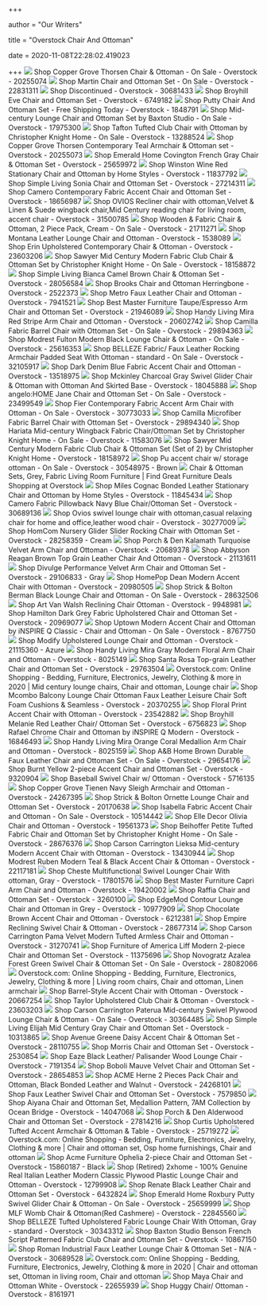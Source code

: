 +++
        
author = "Our Writers"
        
title = "Overstock Chair And Ottoman"
        
date = 2020-11-08T22:28:02.419023
        
+++
[ ![](https://ak1.ostkcdn.com/images/products/20255074/Clay-Alder-Home-Harrison-Chair-Ottoman-4a66d7ee-53cf-4dbd-acc7-99ea1bfa5fc1_600.jpg?impolicy=medium)](https://ak1.ostkcdn.com/images/products/20255074/Clay-Alder-Home-Harrison-Chair-Ottoman-4a66d7ee-53cf-4dbd-acc7-99ea1bfa5fc1_600.jpg?impolicy=medium) Shop Copper Grove Thorsen Chair & Ottoman - On Sale - Overstock - 20255074
[ ![](https://ak1.ostkcdn.com/images/products/22831311/Martin-Chair-and-Ottoman-Set-9b5c2554-a276-4003-b195-1a8bd496d860_600.jpg?impolicy=medium)](https://ak1.ostkcdn.com/images/products/22831311/Martin-Chair-and-Ottoman-Set-9b5c2554-a276-4003-b195-1a8bd496d860_600.jpg?impolicy=medium) Shop Martin Chair and Ottoman Set - On Sale - Overstock - 22831311
[ ![](https://ak1.ostkcdn.com/images/products/30681433/Accent-Chair-With-Ottoman-9eb9c834-0724-4126-a899-6367bebd6427_600.jpg?impolicy=medium)](https://ak1.ostkcdn.com/images/products/30681433/Accent-Chair-With-Ottoman-9eb9c834-0724-4126-a899-6367bebd6427_600.jpg?impolicy=medium) Shop Discontinued - Overstock - 30681433
[ ![](https://ak1.ostkcdn.com/images/products/P14292877.jpg?impolicy=medium)](https://ak1.ostkcdn.com/images/products/P14292877.jpg?impolicy=medium) Shop Broyhill Eve Chair and Ottoman Set - Overstock - 6749182
[ ![](https://ak1.ostkcdn.com/images/products/P80030069.jpg?impolicy=medium)](https://ak1.ostkcdn.com/images/products/P80030069.jpg?impolicy=medium) Shop Putty Chair And Ottoman Set - Free Shipping Today - Overstock - 1848791
[ ![](https://ak1.ostkcdn.com/images/products/17975300/Mid-Century-Lounge-Chair-and-Ottoman-Set-by-Baxton-Studio-09de2f42-db0a-42e3-b1a3-27217452dc1a_600.jpg?impolicy=medium)](https://ak1.ostkcdn.com/images/products/17975300/Mid-Century-Lounge-Chair-and-Ottoman-Set-by-Baxton-Studio-09de2f42-db0a-42e3-b1a3-27217452dc1a_600.jpg?impolicy=medium) Shop Mid-century Lounge Chair and Ottoman Set by Baxton Studio - On Sale -  Overstock - 17975300
[ ![](https://ak1.ostkcdn.com/images/products/13288524/Tafton-Tufted-Fabric-Club-Chair-with-Ottoman-by-Christopher-Knight-Home-5a83f00f-8707-4047-bd38-c5d857106eb9_600.jpg?impolicy=medium)](https://ak1.ostkcdn.com/images/products/13288524/Tafton-Tufted-Fabric-Club-Chair-with-Ottoman-by-Christopher-Knight-Home-5a83f00f-8707-4047-bd38-c5d857106eb9_600.jpg?impolicy=medium) Shop Tafton Tufted Club Chair with Ottoman by Christopher Knight Home - On  Sale - Overstock - 13288524
[ ![](https://ak1.ostkcdn.com/images/products/20255073/Clay-Alder-Home-Harrison-Contemporary-Teal-Armchair-Ottoman-set-3078a3ac-949c-4a37-ba7b-6bafad63511c_600.jpg?impolicy=medium)](https://ak1.ostkcdn.com/images/products/20255073/Clay-Alder-Home-Harrison-Contemporary-Teal-Armchair-Ottoman-set-3078a3ac-949c-4a37-ba7b-6bafad63511c_600.jpg?impolicy=medium) Shop Copper Grove Thorsen Contemporary Teal Armchair & Ottoman set -  Overstock - 20255073
[ ![](https://ak1.ostkcdn.com/images/products/25659972/Emerald-Home-Covington-french-gray-chair-ottoman-U3812-02-03-2PCSET-9cf6b3ce-c644-4efe-8a26-0337c95bc230_600.jpg?impolicy=medium)](https://ak1.ostkcdn.com/images/products/25659972/Emerald-Home-Covington-french-gray-chair-ottoman-U3812-02-03-2PCSET-9cf6b3ce-c644-4efe-8a26-0337c95bc230_600.jpg?impolicy=medium) Shop Emerald Home Covington French Gray Chair & Ottoman Set - Overstock -  25659972
[ ![](https://ak1.ostkcdn.com/images/products/11837792/Winston-Stationary-Chair-and-Ottoman-ca476583-d7d9-479b-825f-eb0a01db9aa2_600.jpg?impolicy=medium)](https://ak1.ostkcdn.com/images/products/11837792/Winston-Stationary-Chair-and-Ottoman-ca476583-d7d9-479b-825f-eb0a01db9aa2_600.jpg?impolicy=medium) Shop Winston Wine Red Stationary Chair and Ottoman by Home Styles -  Overstock - 11837792
[ ![](https://ak1.ostkcdn.com/images/products/27214311/Simple-Living-Sonia-Dark-Walnut-Finish-Upholstered-Chair-and-Ottoman-Set-5cb4c0bf-200c-4368-b7f6-24fc0b03f08f_600.jpg?impolicy=medium)](https://ak1.ostkcdn.com/images/products/27214311/Simple-Living-Sonia-Dark-Walnut-Finish-Upholstered-Chair-and-Ottoman-Set-5cb4c0bf-200c-4368-b7f6-24fc0b03f08f_600.jpg?impolicy=medium) Shop Simple Living Sonia Chair and Ottoman Set - Overstock - 27214311
[ ![](https://ak1.ostkcdn.com/images/products/18656987/Camero-Contemporary-Fabric-Accent-Chair-and-Ottoman-Set-81234320-3424-44b3-afb8-eebff8893808_600.jpg?impolicy=medium)](https://ak1.ostkcdn.com/images/products/18656987/Camero-Contemporary-Fabric-Accent-Chair-and-Ottoman-Set-81234320-3424-44b3-afb8-eebff8893808_600.jpg?impolicy=medium) Shop Camero Contemporary Fabric Accent Chair and Ottoman Set - Overstock -  18656987
[ ![](https://ak1.ostkcdn.com/images/products/is/images/direct/633b0a594fd0268555564e722e484d1c8f416166/Ovios-Fabric-Recliner-Club-Chair-sleeper-chair-recliner-chair-ottoman-included.jpg)](https://ak1.ostkcdn.com/images/products/is/images/direct/633b0a594fd0268555564e722e484d1c8f416166/Ovios-Fabric-Recliner-Club-Chair-sleeper-chair-recliner-chair-ottoman-included.jpg) Shop OVIOS Recliner chair with ottoman,Velvet & Linen & Suede wingback chair,Mid  Century reading chair for living room, accent chair - Overstock - 31500785
[ ![](https://ak1.ostkcdn.com/images/products/21711271/Wooden-Fabric-Chair-Ottoman-2-Piece-Pack-Cream-21ff0809-0434-49f3-b15b-6f628bbdb3f6_600.jpg?impolicy=medium)](https://ak1.ostkcdn.com/images/products/21711271/Wooden-Fabric-Chair-Ottoman-2-Piece-Pack-Cream-21ff0809-0434-49f3-b15b-6f628bbdb3f6_600.jpg?impolicy=medium) Shop Wooden & Fabric Chair & Ottoman, 2 Piece Pack, Cream - On Sale -  Overstock - 21711271
[ ![](https://ak1.ostkcdn.com/images/products/P930614.jpg?impolicy=medium)](https://ak1.ostkcdn.com/images/products/P930614.jpg?impolicy=medium) Shop Montana Leather Lounge Chair and Ottoman - Overstock - 1538089
[ ![](https://ak1.ostkcdn.com/images/products/23603206/Erin-Upholstered-Contemporary-Chair-Ottoman-03510acb-8eb8-47c5-a283-0f31382681fc_600.jpg?impolicy=medium)](https://ak1.ostkcdn.com/images/products/23603206/Erin-Upholstered-Contemporary-Chair-Ottoman-03510acb-8eb8-47c5-a283-0f31382681fc_600.jpg?impolicy=medium) Shop Erin Upholstered Contemporary Chair & Ottoman - Overstock - 23603206
[ ![](https://ak1.ostkcdn.com/images/products/18158872/Sawyer-Mid-Century-Modern-Fabric-Club-Chair-Ottoman-Set-by-Christopher-Knight-Home-b87b63e6-386c-406e-95df-6eb471bc2e0b_600.jpg?impolicy=medium)](https://ak1.ostkcdn.com/images/products/18158872/Sawyer-Mid-Century-Modern-Fabric-Club-Chair-Ottoman-Set-by-Christopher-Knight-Home-b87b63e6-386c-406e-95df-6eb471bc2e0b_600.jpg?impolicy=medium) Shop Sawyer Mid Century Modern Fabric Club Chair & Ottoman Set by  Christopher Knight Home - On Sale - Overstock - 18158872
[ ![](https://ak1.ostkcdn.com/images/products/28056584/Simple-Living-Bianca-Brown-Faux-Leather-Upholstered-Chair-and-Ottoman-Set-082db5cc-5a18-4464-a154-d5dfbd404cb8_600.jpg?impolicy=medium)](https://ak1.ostkcdn.com/images/products/28056584/Simple-Living-Bianca-Brown-Faux-Leather-Upholstered-Chair-and-Ottoman-Set-082db5cc-5a18-4464-a154-d5dfbd404cb8_600.jpg?impolicy=medium) Shop Simple Living Bianca Camel Brown Chair & Ottoman Set - Overstock -  28056584
[ ![](https://ak1.ostkcdn.com/images/products/P10739834.jpg?impolicy=medium)](https://ak1.ostkcdn.com/images/products/P10739834.jpg?impolicy=medium) Shop Brooks Chair and Ottoman Herringbone - Overstock - 2522373
[ ![](https://ak1.ostkcdn.com/images/products/7941521/Metro-Leather-Chair-and-Ottoman-f03847e1-5d2e-41e8-aac2-a1c74b39d02f_600.jpg?impolicy=medium)](https://ak1.ostkcdn.com/images/products/7941521/Metro-Leather-Chair-and-Ottoman-f03847e1-5d2e-41e8-aac2-a1c74b39d02f_600.jpg?impolicy=medium) Shop Metro Faux Leather Chair and Ottoman - Overstock - 7941521
[ ![](https://ak1.ostkcdn.com/images/products/21946089/Best-Master-Furniture-Taupe-Espresso-ArmChair-Ottoman-dbac3327-6d77-433b-ae88-0e215674e354_600.jpg?impolicy=medium)](https://ak1.ostkcdn.com/images/products/21946089/Best-Master-Furniture-Taupe-Espresso-ArmChair-Ottoman-dbac3327-6d77-433b-ae88-0e215674e354_600.jpg?impolicy=medium) Shop Best Master Furniture Taupe/Espresso Arm Chair and Ottoman Set -  Overstock - 21946089
[ ![](https://ak1.ostkcdn.com/images/products/3406667/Handy-Living-Mira-8-way-Hand-tied-Crimson-Red-Stripe-Arm-Chair-and-Ottoman-743b1779-be5f-4b85-bd34-f0ff16f0cbab_600.jpg?impolicy=medium)](https://ak1.ostkcdn.com/images/products/3406667/Handy-Living-Mira-8-way-Hand-tied-Crimson-Red-Stripe-Arm-Chair-and-Ottoman-743b1779-be5f-4b85-bd34-f0ff16f0cbab_600.jpg?impolicy=medium) Shop Handy Living Mira Red Stripe Arm Chair and Ottoman - Overstock -  20602742
[ ![](https://ak1.ostkcdn.com/images/products/29894363/Camilla-Fabric-Barrel-Chair-with-Ottoman-Set-d58a2f9c-57e7-4516-b34d-8afbf5b534c6_600.jpg?impolicy=medium)](https://ak1.ostkcdn.com/images/products/29894363/Camilla-Fabric-Barrel-Chair-with-Ottoman-Set-d58a2f9c-57e7-4516-b34d-8afbf5b534c6_600.jpg?impolicy=medium) Shop Camilla Fabric Barrel Chair with Ottoman Set - On Sale - Overstock -  29894363
[ ![](https://ak1.ostkcdn.com/images/products/25616353/Modrest-Fulton-Modern-Black-Lounge-Chair-Ottoman-9c153a9f-e8a9-4baa-82a2-42e1ef9f172a_600.jpg?impolicy=medium)](https://ak1.ostkcdn.com/images/products/25616353/Modrest-Fulton-Modern-Black-Lounge-Chair-Ottoman-9c153a9f-e8a9-4baa-82a2-42e1ef9f172a_600.jpg?impolicy=medium) Shop Modrest Fulton Modern Black Lounge Chair & Ottoman - On Sale -  Overstock - 25616353
[ ![](https://ak1.ostkcdn.com/images/products/is/images/direct/0e7630b40c47db625b741c43caa9919824939b47/BELLEZE-Fabric--Faux-Leather-Rocking-Armchair-Padded-Seat-With-Ottoman.jpg?impolicy=medium)](https://ak1.ostkcdn.com/images/products/is/images/direct/0e7630b40c47db625b741c43caa9919824939b47/BELLEZE-Fabric--Faux-Leather-Rocking-Armchair-Padded-Seat-With-Ottoman.jpg?impolicy=medium) Shop BELLEZE Fabric/ Faux Leather Rocking Armchair Padded Seat With Ottoman  - standard - On Sale - Overstock - 32105917
[ ![](https://ak1.ostkcdn.com/images/products/13518975/Dark-Denim-Blue-Fabric-Accent-Chair-and-Ottoman-15798785-c9a6-4a83-9825-09c24672c74b_600.jpg?impolicy=medium)](https://ak1.ostkcdn.com/images/products/13518975/Dark-Denim-Blue-Fabric-Accent-Chair-and-Ottoman-15798785-c9a6-4a83-9825-09c24672c74b_600.jpg?impolicy=medium) Shop Dark Denim Blue Fabric Accent Chair and Ottoman - Overstock - 13518975
[ ![](https://ak1.ostkcdn.com/images/products/18045888/Emerald-Home-Mckinley-Charcoal-Swivel-Slip-Chair-and-Ottoman-2d5916de-19a4-4517-b330-84fa533a74be_600.jpg?impolicy=medium)](https://ak1.ostkcdn.com/images/products/18045888/Emerald-Home-Mckinley-Charcoal-Swivel-Slip-Chair-and-Ottoman-2d5916de-19a4-4517-b330-84fa533a74be_600.jpg?impolicy=medium) Shop Mckinley Charcoal Gray Swivel Glider Chair & Ottoman with Ottoman And  Skirted Base - Overstock - 18045888
[ ![](https://ak1.ostkcdn.com/images/products/23499549/angelo-HOME-Jane-Chair-and-Ottoman-Set-647dcbed-86de-4445-8f74-8d9decb1552b_600.jpg?impolicy=medium)](https://ak1.ostkcdn.com/images/products/23499549/angelo-HOME-Jane-Chair-and-Ottoman-Set-647dcbed-86de-4445-8f74-8d9decb1552b_600.jpg?impolicy=medium) Shop angelo:HOME Jane Chair and Ottoman Set - On Sale - Overstock - 23499549
[ ![](https://ak1.ostkcdn.com/images/products/30773033/Fier-Contemporary-Fabric-Accent-Arm-Chair-with-Ottoman-5a76e154-0927-4323-a978-5b2fcb5e2292_600.jpg?impolicy=medium)](https://ak1.ostkcdn.com/images/products/30773033/Fier-Contemporary-Fabric-Accent-Arm-Chair-with-Ottoman-5a76e154-0927-4323-a978-5b2fcb5e2292_600.jpg?impolicy=medium) Shop Fier Contemporary Fabric Accent Arm Chair with Ottoman - On Sale -  Overstock - 30773033
[ ![](https://ak1.ostkcdn.com/images/products/29894340/Camilla-Microfiber-Fabric-Barrel-Chair-with-Ottoman-Set-79bf34f6-518a-4eed-afd3-d900e4aeaeb2_600.jpg?impolicy=medium)](https://ak1.ostkcdn.com/images/products/29894340/Camilla-Microfiber-Fabric-Barrel-Chair-with-Ottoman-Set-79bf34f6-518a-4eed-afd3-d900e4aeaeb2_600.jpg?impolicy=medium) Shop Camilla Microfiber Fabric Barrel Chair with Ottoman Set - Overstock -  29894340
[ ![](https://ak1.ostkcdn.com/images/products/is/images/direct/3d3ca489291512f9c44ba317beb6c92c99ef4121/Hariata-Mid-Century-Modern-Wingback-Fabric-Chair-and-Ottoman-Set-by-Christopher-Knight-Home.jpg?impolicy=medium)](https://ak1.ostkcdn.com/images/products/is/images/direct/3d3ca489291512f9c44ba317beb6c92c99ef4121/Hariata-Mid-Century-Modern-Wingback-Fabric-Chair-and-Ottoman-Set-by-Christopher-Knight-Home.jpg?impolicy=medium) Shop Hariata Mid-century Wingback Fabric Chair/Ottoman Set by Christopher  Knight Home - On Sale - Overstock - 11583076
[ ![](https://ak1.ostkcdn.com/images/products/18158972/Sawyer-Mid-Century-Modern-Fabric-Club-Chair-Ottoman-Set-Set-of-2-by-Christopher-Knight-Home-2b85827b-6b19-49bd-a7e3-087a30d45b6f_600.jpg?impolicy=medium)](https://ak1.ostkcdn.com/images/products/18158972/Sawyer-Mid-Century-Modern-Fabric-Club-Chair-Ottoman-Set-Set-of-2-by-Christopher-Knight-Home-2b85827b-6b19-49bd-a7e3-087a30d45b6f_600.jpg?impolicy=medium) Shop Sawyer Mid Century Modern Fabric Club Chair & Ottoman Set (Set of 2)  by Christopher Knight Home - Overstock - 18158972
[ ![](https://ak1.ostkcdn.com/images/products/30548975/Pu-accent-chair-w-storage-ottoman-3bbe53d6-cf01-4fc4-9133-55d76540111a_600.jpg?impolicy=medium)](https://ak1.ostkcdn.com/images/products/30548975/Pu-accent-chair-w-storage-ottoman-3bbe53d6-cf01-4fc4-9133-55d76540111a_600.jpg?impolicy=medium) Shop Pu accent chair w/ storage ottoman - On Sale - Overstock - 30548975 -  Brown
[ ![](https://ak1.ostkcdn.com/images/products/27214311/Simple-Living-Sonia-Dark-Walnut-Finish-Upholstered-Chair-and-Ottoman-Set-f0fe8ed9-5bfb-44c7-b886-782f262dc7fb_600.jpg?imwidth=400&impolicy=medium)](https://ak1.ostkcdn.com/images/products/27214311/Simple-Living-Sonia-Dark-Walnut-Finish-Upholstered-Chair-and-Ottoman-Set-f0fe8ed9-5bfb-44c7-b886-782f262dc7fb_600.jpg?imwidth=400&impolicy=medium) Chair & Ottoman Sets, Grey, Fabric Living Room Furniture | Find Great  Furniture Deals Shopping at Overstock
[ ![](https://ak1.ostkcdn.com/images/products/11845434/Miles-Stationary-Chair-and-Ottoman-3be2cb0a-f6da-46d7-9a63-af45a3c02a27_600.jpg?impolicy=medium)](https://ak1.ostkcdn.com/images/products/11845434/Miles-Stationary-Chair-and-Ottoman-3be2cb0a-f6da-46d7-9a63-af45a3c02a27_600.jpg?impolicy=medium) Shop Miles Cognac Bonded Leather Stationary Chair and Ottoman by Home  Styles - Overstock - 11845434
[ ![](https://ak1.ostkcdn.com/images/products/30689136/Camero-Fabric-Pillowback-Chair-with-Ottoman-Set-in-Navy-Blue-2706a7dd-996b-4315-b828-452f4fb04e67_600.jpg?impolicy=medium)](https://ak1.ostkcdn.com/images/products/30689136/Camero-Fabric-Pillowback-Chair-with-Ottoman-Set-in-Navy-Blue-2706a7dd-996b-4315-b828-452f4fb04e67_600.jpg?impolicy=medium) Shop Camero Fabric Pillowback Navy Blue Chair/Ottoman Set - Overstock -  30689136
[ ![](https://ak1.ostkcdn.com/images/products/30277009/Ovios-swivel-lounge-chair-with-ottoman-casual-relaxing-chair-for-home-and-office-leather-wood-chair-3c9e3999-ad9d-4aaf-971e-121761592048_600.jpg?impolicy=medium)](https://ak1.ostkcdn.com/images/products/30277009/Ovios-swivel-lounge-chair-with-ottoman-casual-relaxing-chair-for-home-and-office-leather-wood-chair-3c9e3999-ad9d-4aaf-971e-121761592048_600.jpg?impolicy=medium) Shop Ovios swivel lounge chair with ottoman,casual relaxing chair for home  and office,leather wood chair - Overstock - 30277009
[ ![](https://ak1.ostkcdn.com/images/products/28258359/HomCom-Nursery-Glider-Recliner-Rocking-Chair-with-Ottoman-Set-d93bee92-7d3d-4510-8d52-1b9e8036301d_600.jpg?impolicy=medium)](https://ak1.ostkcdn.com/images/products/28258359/HomCom-Nursery-Glider-Recliner-Rocking-Chair-with-Ottoman-Set-d93bee92-7d3d-4510-8d52-1b9e8036301d_600.jpg?impolicy=medium) Shop HomCom Nursery Glider Slider Rocking Chair with Ottoman Set - Overstock  - 28258359 - Cream
[ ![](https://ak1.ostkcdn.com/images/products/20689378/Porch-Den-Highland-Kalamath-Turquoise-Velvet-Arm-Chair-and-Ottoman-ff223aa1-c960-4268-b55e-edbf3166e5f4_600.jpg?impolicy=medium)](https://ak1.ostkcdn.com/images/products/20689378/Porch-Den-Highland-Kalamath-Turquoise-Velvet-Arm-Chair-and-Ottoman-ff223aa1-c960-4268-b55e-edbf3166e5f4_600.jpg?impolicy=medium) Shop Porch & Den Kalamath Turquoise Velvet Arm Chair and Ottoman - Overstock  - 20689378
[ ![](https://ak1.ostkcdn.com/images/products/21131611/Abbyson-Reagan-Brown-Top-Grain-Leather-Chair-And-Ottoman-13f71493-4ebf-4a46-b1d3-98e2693888cf_600.jpg?impolicy=medium)](https://ak1.ostkcdn.com/images/products/21131611/Abbyson-Reagan-Brown-Top-Grain-Leather-Chair-And-Ottoman-13f71493-4ebf-4a46-b1d3-98e2693888cf_600.jpg?impolicy=medium) Shop Abbyson Reagan Brown Top Grain Leather Chair And Ottoman - Overstock -  21131611
[ ![](https://ak1.ostkcdn.com/images/products/29106833/Divulge-Performance-Velvet-Arm-Chair-and-Ottoman-Set-e07562ff-577c-41db-a011-a202a85b4a61_600.jpg?impolicy=medium)](https://ak1.ostkcdn.com/images/products/29106833/Divulge-Performance-Velvet-Arm-Chair-and-Ottoman-Set-e07562ff-577c-41db-a011-a202a85b4a61_600.jpg?impolicy=medium) Shop Divulge Performance Velvet Arm Chair and Ottoman Set - Overstock -  29106833 - Gray
[ ![](https://ak1.ostkcdn.com/images/products/20980505/HomePop-Dean-Modern-Accent-Chair-with-Ottoman-984f3b35-269b-49df-9498-213d06c285e3_600.jpg?impolicy=medium)](https://ak1.ostkcdn.com/images/products/20980505/HomePop-Dean-Modern-Accent-Chair-with-Ottoman-984f3b35-269b-49df-9498-213d06c285e3_600.jpg?impolicy=medium) Shop HomePop Dean Modern Accent Chair with Ottoman - Overstock - 20980505
[ ![](https://ak1.ostkcdn.com/images/products/is/images/direct/ed2a2173b9f26184ea8da771fcd1d82b431f265b/Home-Beyond-2-Piece-Leisure-Chair-and-Ottoman-Set.jpg?impolicy=medium)](https://ak1.ostkcdn.com/images/products/is/images/direct/ed2a2173b9f26184ea8da771fcd1d82b431f265b/Home-Beyond-2-Piece-Leisure-Chair-and-Ottoman-Set.jpg?impolicy=medium) Shop Strick & Bolton Berman Black Lounge Chair and Ottoman - On Sale -  Overstock - 28632506
[ ![](https://ak1.ostkcdn.com/images/products/9948981/Art-Van-Walsh-Reclining-Chair-Ottoman-431f5293-0a77-4692-a451-8fc882ede138_600.jpg?impolicy=medium)](https://ak1.ostkcdn.com/images/products/9948981/Art-Van-Walsh-Reclining-Chair-Ottoman-431f5293-0a77-4692-a451-8fc882ede138_600.jpg?impolicy=medium) Shop Art Van Walsh Reclining Chair Ottoman - Overstock - 9948981
[ ![](https://ak1.ostkcdn.com/images/products/20969077/Hamilton-Dark-Grey-Fabric-Upholstered-Chair-and-Ottoman-Set-edb0d583-9db4-4f2d-a6e9-66de3af392e2_600.jpg?impolicy=medium)](https://ak1.ostkcdn.com/images/products/20969077/Hamilton-Dark-Grey-Fabric-Upholstered-Chair-and-Ottoman-Set-edb0d583-9db4-4f2d-a6e9-66de3af392e2_600.jpg?impolicy=medium) Shop Hamilton Dark Grey Fabric Upholstered Chair and Ottoman Set - Overstock  - 20969077
[ ![](https://ak1.ostkcdn.com/images/products/8767750/Uptown-Modern-Accent-Chair-and-Ottoman-by-iNSPIRE-Q-Classic-46d7d4d6-1139-452e-a9cc-ce84c354babb_600.jpg?impolicy=medium)](https://ak1.ostkcdn.com/images/products/8767750/Uptown-Modern-Accent-Chair-and-Ottoman-by-iNSPIRE-Q-Classic-46d7d4d6-1139-452e-a9cc-ce84c354babb_600.jpg?impolicy=medium) Shop Uptown Modern Accent Chair and Ottoman by iNSPIRE Q Classic - Chair  and Ottoman - On Sale - Overstock - 8767750
[ ![](https://ak1.ostkcdn.com/images/products/21115360/Modify-Upholstered-Lounge-Chair-and-Ottoman-525de912-6896-4b9d-a8c1-dedaa069df12_600.jpg?impolicy=medium)](https://ak1.ostkcdn.com/images/products/21115360/Modify-Upholstered-Lounge-Chair-and-Ottoman-525de912-6896-4b9d-a8c1-dedaa069df12_600.jpg?impolicy=medium) Shop Modify Upholstered Lounge Chair and Ottoman - Overstock - 21115360 -  Azure
[ ![](https://ak1.ostkcdn.com/images/products/8025149/Handy-Living-Mira-Gray-Modern-Floral-Arm-Chair-and-Ottoman-a37e6ab2-0348-4353-9dc8-434b0e225a31_600.jpg?impolicy=medium)](https://ak1.ostkcdn.com/images/products/8025149/Handy-Living-Mira-Gray-Modern-Floral-Arm-Chair-and-Ottoman-a37e6ab2-0348-4353-9dc8-434b0e225a31_600.jpg?impolicy=medium) Shop Handy Living Mira Gray Modern Floral Arm Chair and Ottoman - Overstock  - 8025149
[ ![](https://ak1.ostkcdn.com/images/products/29763504/Santa-Rosa-Premium-Top-grain-Leather-Chair-and-Ottoman-Set-43-inches-high-x-38-inches-deep-x-31-inches-long-e60fc445-5ac2-42ab-ac42-15fec52d730e_600.jpg?impolicy=medium)](https://ak1.ostkcdn.com/images/products/29763504/Santa-Rosa-Premium-Top-grain-Leather-Chair-and-Ottoman-Set-43-inches-high-x-38-inches-deep-x-31-inches-long-e60fc445-5ac2-42ab-ac42-15fec52d730e_600.jpg?impolicy=medium) Shop Santa Rosa Top-grain Leather Chair and Ottoman Set - Overstock -  29763504
[ ![](https://i.pinimg.com/736x/d1/48/85/d14885f64d521026f774194a1637d70d.jpg)](https://i.pinimg.com/736x/d1/48/85/d14885f64d521026f774194a1637d70d.jpg) Overstock.com: Online Shopping - Bedding, Furniture, Electronics, Jewelry,  Clothing & more in 2020 | Mid century lounge chairs, Chair and ottoman,  Lounge chair
[ ![](https://ak1.ostkcdn.com/images/products/20370255/Mcombo-Premium-Lounge-Leather-Chair-Ottoman-Stainless-Steel-99dd1a67-9284-4643-9763-d8d86135c58f_600.jpg?impolicy=medium)](https://ak1.ostkcdn.com/images/products/20370255/Mcombo-Premium-Lounge-Leather-Chair-Ottoman-Stainless-Steel-99dd1a67-9284-4643-9763-d8d86135c58f_600.jpg?impolicy=medium) Shop Mcombo Balcony Lounge Chair Ottoman Faux Leather Leisure Chair Soft  Foam Cushions & Seamless - Overstock - 20370255
[ ![](https://ak1.ostkcdn.com/images/products/23542882/Blue-Floral-Armchair-with-Ottoman-19ab589e-4482-4045-96ea-3b5c4288e9ef_600.jpg?impolicy=medium)](https://ak1.ostkcdn.com/images/products/23542882/Blue-Floral-Armchair-with-Ottoman-19ab589e-4482-4045-96ea-3b5c4288e9ef_600.jpg?impolicy=medium) Shop Floral Print Accent Chair with Ottoman - Overstock - 23542882
[ ![](https://ak1.ostkcdn.com/images/products/P14299034.jpg?impolicy=medium)](https://ak1.ostkcdn.com/images/products/P14299034.jpg?impolicy=medium) Shop Broyhill Melanie Red Leather Chair/ Ottoman Set - Overstock - 6756823
[ ![](https://ak1.ostkcdn.com/images/products/16846493/Rafael-Chrome-Chair-and-Ottoman-by-iNSPIRE-Q-Modern-6bef14e4-81bf-471f-83ec-962b8452317d_600.jpg?impolicy=medium)](https://ak1.ostkcdn.com/images/products/16846493/Rafael-Chrome-Chair-and-Ottoman-by-iNSPIRE-Q-Modern-6bef14e4-81bf-471f-83ec-962b8452317d_600.jpg?impolicy=medium) Shop Rafael Chrome Chair and Ottoman by iNSPIRE Q Modern - Overstock -  16846493
[ ![](https://ak1.ostkcdn.com/images/products/is/images/direct/ab98af51757ad3dab7709f811764a4d458cfcf33/Handy-Living-Mira-Orange-Coral-Medallion-Arm-Chair-and-Ottoman.jpg?impolicy=medium)](https://ak1.ostkcdn.com/images/products/is/images/direct/ab98af51757ad3dab7709f811764a4d458cfcf33/Handy-Living-Mira-Orange-Coral-Medallion-Arm-Chair-and-Ottoman.jpg?impolicy=medium) Shop Handy Living Mira Orange Coral Medallion Arm Chair and Ottoman -  Overstock - 8025159
[ ![](https://ak1.ostkcdn.com/images/products/is/images/direct/c84fe196152c6e22fa33743d2bc238e41d536e98/Brown-Durable-Faux-Leather-Chair-and-Ottoman-Set.jpg?impolicy=medium)](https://ak1.ostkcdn.com/images/products/is/images/direct/c84fe196152c6e22fa33743d2bc238e41d536e98/Brown-Durable-Faux-Leather-Chair-and-Ottoman-Set.jpg?impolicy=medium) Shop A&B Home Brown Durable Faux Leather Chair and Ottoman Set - On Sale -  Overstock - 29654176
[ ![](https://ak1.ostkcdn.com/images/products/9320904/Burnt-Yellow-2-piece-Accent-Chair-and-Ottoman-Set-a269187b-16c8-4a92-8d65-4bd3c1ce1068_600.jpg?impolicy=medium)](https://ak1.ostkcdn.com/images/products/9320904/Burnt-Yellow-2-piece-Accent-Chair-and-Ottoman-Set-a269187b-16c8-4a92-8d65-4bd3c1ce1068_600.jpg?impolicy=medium) Shop Burnt Yellow 2-piece Accent Chair and Ottoman Set - Overstock - 9320904
[ ![](https://ak1.ostkcdn.com/images/products/5716135/Baseball-Swivel-Chair-w-Ottoman-17df6596-197c-42ee-a0a2-e323a4fc06aa_600.jpg?impolicy=medium)](https://ak1.ostkcdn.com/images/products/5716135/Baseball-Swivel-Chair-w-Ottoman-17df6596-197c-42ee-a0a2-e323a4fc06aa_600.jpg?impolicy=medium) Shop Baseball Swivel Chair w/ Ottoman - Overstock - 5716135
[ ![](https://ak1.ostkcdn.com/images/products/24267395/Avenue-Greene-Bryant-Navy-Sleigh-Arm-Chair-and-Ottoman-fcd9a77b-e139-4844-b70f-7b3ecaca3f4e_600.jpg?impolicy=medium)](https://ak1.ostkcdn.com/images/products/24267395/Avenue-Greene-Bryant-Navy-Sleigh-Arm-Chair-and-Ottoman-fcd9a77b-e139-4844-b70f-7b3ecaca3f4e_600.jpg?impolicy=medium) Shop Copper Grove Tienen Navy Sleigh Armchair and Ottoman - Overstock -  24267395
[ ![](https://ak1.ostkcdn.com/images/products/20170638/Strick-Bolton-Ornette-Lounge-Chair-and-Ottoman-Set-66423149-6c48-43cf-80a3-f5e2a3ffc89d_600.jpg?impolicy=medium)](https://ak1.ostkcdn.com/images/products/20170638/Strick-Bolton-Ornette-Lounge-Chair-and-Ottoman-Set-66423149-6c48-43cf-80a3-f5e2a3ffc89d_600.jpg?impolicy=medium) Shop Strick & Bolton Ornette Lounge Chair and Ottoman Set - Overstock -  20170638
[ ![](https://ak1.ostkcdn.com/images/products/10514442/Isabella-Fabric-Accent-Chair-and-Ottoman-8869f5d9-6970-45bd-b3b4-c0b046b25440_600.jpg?impolicy=medium)](https://ak1.ostkcdn.com/images/products/10514442/Isabella-Fabric-Accent-Chair-and-Ottoman-8869f5d9-6970-45bd-b3b4-c0b046b25440_600.jpg?impolicy=medium) Shop Isabella Fabric Accent Chair and Ottoman - On Sale - Overstock -  10514442
[ ![](https://ak1.ostkcdn.com/images/products/19561373/Elle-Decor-Olivia-Chair-and-Ottoman-006dd60a-7638-4444-9ba0-eb1b877a1d28_600.jpg?impolicy=medium)](https://ak1.ostkcdn.com/images/products/19561373/Elle-Decor-Olivia-Chair-and-Ottoman-006dd60a-7638-4444-9ba0-eb1b877a1d28_600.jpg?impolicy=medium) Shop Elle Decor Olivia Chair and Ottoman - Overstock - 19561373
[ ![](https://ak1.ostkcdn.com/images/products/28676376/Beihoffer-Petite-Tufted-Fabric-Chair-and-Ottoman-Set-by-Christopher-Knight-Home-392cebb2-a27f-41c3-be0f-efc8aebe9ecb_600.jpg?impolicy=medium)](https://ak1.ostkcdn.com/images/products/28676376/Beihoffer-Petite-Tufted-Fabric-Chair-and-Ottoman-Set-by-Christopher-Knight-Home-392cebb2-a27f-41c3-be0f-efc8aebe9ecb_600.jpg?impolicy=medium) Shop Beihoffer Petite Tufted Fabric Chair and Ottoman Set by Christopher  Knight Home - On Sale - Overstock - 28676376
[ ![](https://ak1.ostkcdn.com/images/products/13430944/Rockwell-Mid-Century-Modern-Accent-Chair-with-Ottoman-in-Noise-Fabric-6541c769-96b9-44ca-b72b-295467c2ccf7_320.jpg?impolicy=medium)](https://ak1.ostkcdn.com/images/products/13430944/Rockwell-Mid-Century-Modern-Accent-Chair-with-Ottoman-in-Noise-Fabric-6541c769-96b9-44ca-b72b-295467c2ccf7_320.jpg?impolicy=medium) Shop Carson Carrington Lieksa Mid-century Modern Accent Chair with Ottoman  - Overstock - 13430944
[ ![](https://ak1.ostkcdn.com/images/products/22117181/Modrest-Ruben-Modern-Teal-Black-Accent-Chair-Ottoman-9e39f9b5-9964-403b-aa65-c0cba2626435_600.jpg?impolicy=medium)](https://ak1.ostkcdn.com/images/products/22117181/Modrest-Ruben-Modern-Teal-Black-Accent-Chair-Ottoman-9e39f9b5-9964-403b-aa65-c0cba2626435_600.jpg?impolicy=medium) Shop Modrest Ruben Modern Teal & Black Accent Chair & Ottoman - Overstock -  22117181
[ ![](https://ak1.ostkcdn.com/images/products/17801576/Cheste-Multifunctional-Swivel-Lounger-Chair-With-ottoman-Gray-2a697e33-8e09-4680-858d-a25751a6e10e_600.jpg?impolicy=medium)](https://ak1.ostkcdn.com/images/products/17801576/Cheste-Multifunctional-Swivel-Lounger-Chair-With-ottoman-Gray-2a697e33-8e09-4680-858d-a25751a6e10e_600.jpg?impolicy=medium) Shop Cheste Multifunctional Swivel Lounger Chair With ottoman, Gray -  Overstock - 17801576
[ ![](https://ak1.ostkcdn.com/images/products/19420002/Best-Master-Furniture-Capri-Arm-Chair-and-Ottoman-3480a1cc-dffb-482f-af8c-6b2f8b6635a4_600.jpg?impolicy=medium)](https://ak1.ostkcdn.com/images/products/19420002/Best-Master-Furniture-Capri-Arm-Chair-and-Ottoman-3480a1cc-dffb-482f-af8c-6b2f8b6635a4_600.jpg?impolicy=medium) Shop Best Master Furniture Capri Arm Chair and Ottoman - Overstock -  19420002
[ ![](https://ak1.ostkcdn.com/images/products/P80071050.jpg?impolicy=medium)](https://ak1.ostkcdn.com/images/products/P80071050.jpg?impolicy=medium) Shop Raffia Chair and Ottoman Set - Overstock - 3260100
[ ![](https://ak1.ostkcdn.com/images/products/10977909/EdgeMod-Contour-Lounge-Chair-and-Ottoman-in-Grey-35ad56ae-67a0-4cb1-b072-92aae294681a_600.jpg?impolicy=medium)](https://ak1.ostkcdn.com/images/products/10977909/EdgeMod-Contour-Lounge-Chair-and-Ottoman-in-Grey-35ad56ae-67a0-4cb1-b072-92aae294681a_600.jpg?impolicy=medium) Shop EdgeMod Contour Lounge Chair and Ottoman in Grey - Overstock - 10977909
[ ![](https://ak1.ostkcdn.com/images/products/6212381/Chocolate-Brown-Accent-Chair-and-Ottoman-P13858464.jpg?impolicy=medium)](https://ak1.ostkcdn.com/images/products/6212381/Chocolate-Brown-Accent-Chair-and-Ottoman-P13858464.jpg?impolicy=medium) Shop Chocolate Brown Accent Chair and Ottoman - Overstock - 6212381
[ ![](https://ak1.ostkcdn.com/images/products/28677314/Empire-Reclining-Swivel-Chair-Ottoman-e471307e-aa0d-4fe0-a6a0-cb1cd36f93e7_600.jpg?impolicy=medium)](https://ak1.ostkcdn.com/images/products/28677314/Empire-Reclining-Swivel-Chair-Ottoman-e471307e-aa0d-4fe0-a6a0-cb1cd36f93e7_600.jpg?impolicy=medium) Shop Empire Reclining Swivel Chair & Ottoman - Overstock - 28677314
[ ![](https://ak1.ostkcdn.com/images/products/is/images/direct/882bd8287666ad6e218b4b3bb5800de554baa8fd/Carson-Carrington-Pama-Velvet-Modern-Tufted-Armless-Chair-and-Ottoman.jpg?impolicy=medium)](https://ak1.ostkcdn.com/images/products/is/images/direct/882bd8287666ad6e218b4b3bb5800de554baa8fd/Carson-Carrington-Pama-Velvet-Modern-Tufted-Armless-Chair-and-Ottoman.jpg?impolicy=medium) Shop Carson Carrington Pama Velvet Modern Tufted Armless Chair and Ottoman  - Overstock - 31270741
[ ![](https://ak1.ostkcdn.com/images/products/11375696/Tracelli-Modern-2-piece-Chair-and-Ottoman-Set-by-FOA-3f543a1c-e2c0-47a5-8998-cfad3c2d1d27_600.jpg?impolicy=medium)](https://ak1.ostkcdn.com/images/products/11375696/Tracelli-Modern-2-piece-Chair-and-Ottoman-Set-by-FOA-3f543a1c-e2c0-47a5-8998-cfad3c2d1d27_600.jpg?impolicy=medium) Shop Furniture of America Liff Modern 2-piece Chair and Ottoman Set -  Overstock - 11375696
[ ![](https://ak1.ostkcdn.com/images/products/28082066/Novogratz-Azalea-Forest-Green-Swivel-Chair-Ottoman-Set-35ff2b2b-ff1e-4685-a3a0-6b993cda54aa_600.jpg?impolicy=medium)](https://ak1.ostkcdn.com/images/products/28082066/Novogratz-Azalea-Forest-Green-Swivel-Chair-Ottoman-Set-35ff2b2b-ff1e-4685-a3a0-6b993cda54aa_600.jpg?impolicy=medium) Shop Novogratz Azalea Forest Green Swivel Chair & Ottoman Set - On Sale -  Overstock - 28082066
[ ![](https://i.pinimg.com/originals/4e/7b/d5/4e7bd58449c3f14171b274bde3e31640.jpg)](https://i.pinimg.com/originals/4e/7b/d5/4e7bd58449c3f14171b274bde3e31640.jpg) Overstock.com: Online Shopping - Bedding, Furniture, Electronics, Jewelry,  Clothing & more | Living room chairs, Chair and ottoman, Linen armchair
[ ![](https://ak1.ostkcdn.com/images/products/20667254/Barrel-Style-Accent-Chair-with-Ottoman-b0010442-a196-48b5-8ea3-f2b765b7dba4_600.jpg?impolicy=medium)](https://ak1.ostkcdn.com/images/products/20667254/Barrel-Style-Accent-Chair-with-Ottoman-b0010442-a196-48b5-8ea3-f2b765b7dba4_600.jpg?impolicy=medium) Shop Barrel-Style Accent Chair with Ottoman - Overstock - 20667254
[ ![](https://ak1.ostkcdn.com/images/products/23603203/Taylor-Upholstered-Club-Chair-Ottoman-88d9bd53-162a-45a7-83dd-cafa886c57a9_600.jpg?impolicy=medium)](https://ak1.ostkcdn.com/images/products/23603203/Taylor-Upholstered-Club-Chair-Ottoman-88d9bd53-162a-45a7-83dd-cafa886c57a9_600.jpg?impolicy=medium) Shop Taylor Upholstered Club Chair & Ottoman - Overstock - 23603203
[ ![](https://ak1.ostkcdn.com/images/products/30364485/Carson-Carrington-Paterua-Mid-century-Swivel-Plywood-Lounge-Chair-Ottoman-7d309123-a597-4f68-b83c-3557007c76bb_600.jpg?impolicy=medium)](https://ak1.ostkcdn.com/images/products/30364485/Carson-Carrington-Paterua-Mid-century-Swivel-Plywood-Lounge-Chair-Ottoman-7d309123-a597-4f68-b83c-3557007c76bb_600.jpg?impolicy=medium) Shop Carson Carrington Paterua Mid-century Swivel Plywood Lounge Chair &  Ottoman - On Sale - Overstock - 30364485
[ ![](https://ak1.ostkcdn.com/images/products/10313865/Simple-Living-Elijah-Mid-Century-Gray-Chair-and-Ottoman-Set-54177fe4-c88a-464b-b319-52a62af6993f_600.jpg?impolicy=medium)](https://ak1.ostkcdn.com/images/products/10313865/Simple-Living-Elijah-Mid-Century-Gray-Chair-and-Ottoman-Set-54177fe4-c88a-464b-b319-52a62af6993f_600.jpg?impolicy=medium) Shop Simple Living Elijah Mid Century Gray Chair and Ottoman Set - Overstock  - 10313865
[ ![](https://ak1.ostkcdn.com/images/products/28110755/Avenue-Greene-Daisy-Accent-Chair-Ottoman-Set-1c5681f7-0500-45e8-8678-818487054b65_600.jpg?impolicy=medium)](https://ak1.ostkcdn.com/images/products/28110755/Avenue-Greene-Daisy-Accent-Chair-Ottoman-Set-1c5681f7-0500-45e8-8678-818487054b65_600.jpg?impolicy=medium) Shop Avenue Greene Daisy Accent Chair & Ottoman Set - Overstock - 28110755
[ ![](https://ak1.ostkcdn.com/images/products/P80000750.jpg?impolicy=medium)](https://ak1.ostkcdn.com/images/products/P80000750.jpg?impolicy=medium) Shop Morris Chair and Ottoman Set - Overstock - 2530854
[ ![](https://ak1.ostkcdn.com/images/products/7191354/Eaze-Black-Leather-Palisander-Wood-Lounge-Chair-576b4a79-813d-48b4-b941-63de5128bb34_600.jpg?impolicy=medium)](https://ak1.ostkcdn.com/images/products/7191354/Eaze-Black-Leather-Palisander-Wood-Lounge-Chair-576b4a79-813d-48b4-b941-63de5128bb34_600.jpg?impolicy=medium) Shop Eaze Black Leather/ Palisander Wood Lounge Chair - Overstock - 7191354
[ ![](https://ak1.ostkcdn.com/images/products/28654853/Boboli-Mauve-Velvet-Chair-and-Ottoman-Set-da8221d7-fbbb-4d4e-a429-696e8fb46c97_600.jpg?impolicy=medium)](https://ak1.ostkcdn.com/images/products/28654853/Boboli-Mauve-Velvet-Chair-and-Ottoman-Set-da8221d7-fbbb-4d4e-a429-696e8fb46c97_600.jpg?impolicy=medium) Shop Boboli Mauve Velvet Chair and Ottoman Set - Overstock - 28654853
[ ![](https://ak1.ostkcdn.com/images/products/24268101/ACME-Herne-2-Pieces-Pack-Chair-and-Ottoman-Black-Bonded-Leather-and-Walnut-170263a7-c577-4afb-842c-9b07e10eabce_600.jpg?impolicy=medium)](https://ak1.ostkcdn.com/images/products/24268101/ACME-Herne-2-Pieces-Pack-Chair-and-Ottoman-Black-Bonded-Leather-and-Walnut-170263a7-c577-4afb-842c-9b07e10eabce_600.jpg?impolicy=medium) Shop ACME Herne 2 Pieces Pack Chair and Ottoman, Black Bonded Leather and  Walnut - Overstock - 24268101
[ ![](https://ak1.ostkcdn.com/images/products/7579850/Faux-Leather-Swivel-Chair-and-Ottoman-Set-1139c7c9-8615-48e7-b325-f5910abdcf24_600.jpg?impolicy=medium)](https://ak1.ostkcdn.com/images/products/7579850/Faux-Leather-Swivel-Chair-and-Ottoman-Set-1139c7c9-8615-48e7-b325-f5910abdcf24_600.jpg?impolicy=medium) Shop Faux Leather Swivel Chair and Ottoman Set - Overstock - 7579850
[ ![](https://ak1.ostkcdn.com/images/products/14047068/Aiyana-Barrel-Chair-and-Ottoman-Set-Medallion-Pattern-7AM-Collection-by-Ocean-Bridge-Furniture-c62439eb-7d76-4271-b61d-7ec52457c1ab_600.jpg?impolicy=medium)](https://ak1.ostkcdn.com/images/products/14047068/Aiyana-Barrel-Chair-and-Ottoman-Set-Medallion-Pattern-7AM-Collection-by-Ocean-Bridge-Furniture-c62439eb-7d76-4271-b61d-7ec52457c1ab_600.jpg?impolicy=medium) Shop Aiyana Chair and Ottoman Set, Medallion Pattern, 7AM Collection by  Ocean Bridge - Overstock - 14047068
[ ![](https://ak1.ostkcdn.com/images/products/27814216/Porch-Den-Alderwood-Chair-and-Ottoman-Set-d4e051e6-036c-4e55-ab56-ede72ceb54b7_600.jpg?impolicy=medium)](https://ak1.ostkcdn.com/images/products/27814216/Porch-Den-Alderwood-Chair-and-Ottoman-Set-d4e051e6-036c-4e55-ab56-ede72ceb54b7_600.jpg?impolicy=medium) Shop Porch & Den Alderwood Chair and Ottoman Set - Overstock - 27814216
[ ![](https://ak1.ostkcdn.com/images/products/25719272/Curtis-Upholstered-Tufted-Accent-Armchair-Ottoman-Table-f995bbb8-44f7-4847-a01d-ade1d08f4be7_600.jpg?impolicy=medium)](https://ak1.ostkcdn.com/images/products/25719272/Curtis-Upholstered-Tufted-Accent-Armchair-Ottoman-Table-f995bbb8-44f7-4847-a01d-ade1d08f4be7_600.jpg?impolicy=medium) Shop Curtis Upholstered Tufted Accent Armchair & Ottoman & Table - Overstock  - 25719272
[ ![](https://i.pinimg.com/474x/6b/ae/80/6bae80c42d977adf47ca296830575c5d.jpg)](https://i.pinimg.com/474x/6b/ae/80/6bae80c42d977adf47ca296830575c5d.jpg) Overstock.com: Online Shopping - Bedding, Furniture, Electronics, Jewelry,  Clothing & more | Chair and ottoman set, Osp home furnishings, Chair and  ottoman
[ ![](https://ak1.ostkcdn.com/images/products/15860187/Acme-Furniture-Ophelia-2-Piece-Pack-Chair-Ottoman-9a53a1eb-1e03-4ec1-8ee9-b0b17f7694b5_600.jpg?impolicy=medium)](https://ak1.ostkcdn.com/images/products/15860187/Acme-Furniture-Ophelia-2-Piece-Pack-Chair-Ottoman-9a53a1eb-1e03-4ec1-8ee9-b0b17f7694b5_600.jpg?impolicy=medium) Shop Acme Furniture Ophelia 2-piece Chair and Ottoman Set - Overstock -  15860187 - Black
[ ![](https://ak1.ostkcdn.com/images/products/is/images/direct/7be2722804d8a496f0f01b8266e4640225c6d5de/2xhome---100%25-Genuine-Real-Italian-Leather-Modern-Classic-Plywood-Eames-Lounge-Chair-and-Ottoman---Eames-Chair.jpg?impolicy=medium)](https://ak1.ostkcdn.com/images/products/is/images/direct/7be2722804d8a496f0f01b8266e4640225c6d5de/2xhome---100%25-Genuine-Real-Italian-Leather-Modern-Classic-Plywood-Eames-Lounge-Chair-and-Ottoman---Eames-Chair.jpg?impolicy=medium) Shop (Retired) 2xhome - 100% Genuine Real Italian Leather Modern Classic  Plywood Plastic Lounge Chair and Ottoman - Overstock - 12799908
[ ![](https://ak1.ostkcdn.com/images/products/6432824/Renate-Black-Leather-Chair-and-Ottoman-Set-a50019d8-f338-44e6-b762-4a276d35a415_600.jpg?impolicy=medium)](https://ak1.ostkcdn.com/images/products/6432824/Renate-Black-Leather-Chair-and-Ottoman-Set-a50019d8-f338-44e6-b762-4a276d35a415_600.jpg?impolicy=medium) Shop Renate Black Leather Chair and Ottoman Set - Overstock - 6432824
[ ![](https://ak1.ostkcdn.com/images/products/25659999/Emerald-Home-Roxbury-putty-swivel-swivel-glider-chair-ottoman-U3346-04-03-2PCSET-e11c2647-3030-4095-9421-1d54a9850265_600.jpg?impolicy=medium)](https://ak1.ostkcdn.com/images/products/25659999/Emerald-Home-Roxbury-putty-swivel-swivel-glider-chair-ottoman-U3346-04-03-2PCSET-e11c2647-3030-4095-9421-1d54a9850265_600.jpg?impolicy=medium) Shop Emerald Home Roxbury Putty Swivel Glider Chair & Ottoman - On Sale -  Overstock - 25659999
[ ![](https://ak1.ostkcdn.com/images/products/22845560/MLF-Womb-Chair-Ottoman-Red-Cashmere-fd8bdf0b-e3d2-44e5-b31f-a0b55bfffc56_600.jpg?impolicy=medium)](https://ak1.ostkcdn.com/images/products/22845560/MLF-Womb-Chair-Ottoman-Red-Cashmere-fd8bdf0b-e3d2-44e5-b31f-a0b55bfffc56_600.jpg?impolicy=medium) Shop MLF Womb Chair & Ottoman(Red Cashmere) - Overstock - 22845560
[ ![](https://ak1.ostkcdn.com/images/products/is/images/direct/6e9542ebf86c2124c7699c3d688c49ced2ed3914/BELLEZE-Contemporary-Tufted-Upholstered-Fabric-Lounge-Chair-With-Ottoman-Living-Room%2C-Gray.jpg?impolicy=medium)](https://ak1.ostkcdn.com/images/products/is/images/direct/6e9542ebf86c2124c7699c3d688c49ced2ed3914/BELLEZE-Contemporary-Tufted-Upholstered-Fabric-Lounge-Chair-With-Ottoman-Living-Room%2C-Gray.jpg?impolicy=medium) Shop BELLEZE Tufted Upholstered Fabric Lounge Chair With Ottoman, Gray -  standard - Overstock - 30343312
[ ![](https://ak1.ostkcdn.com/images/products/10867150/Baxton-Studio-Benson-French-Script-Patterned-Fabric-Club-Chair-and-Ottoman-Set-7de65ecf-c78d-46d2-b296-f6d1f8bfbd76_600.jpg?impolicy=medium)](https://ak1.ostkcdn.com/images/products/10867150/Baxton-Studio-Benson-French-Script-Patterned-Fabric-Club-Chair-and-Ottoman-Set-7de65ecf-c78d-46d2-b296-f6d1f8bfbd76_600.jpg?impolicy=medium) Shop Baxton Studio Benson French Script Patterned Fabric Club Chair and  Ottoman Set - Overstock - 10867150
[ ![](https://ak1.ostkcdn.com/images/products/30689528/Roman-Industrial-Faux-Leather-Lounge-Chair-Ottoman-Set-eba38302-0110-46b9-be97-b8c9e2350e31_600.jpg?impolicy=medium)](https://ak1.ostkcdn.com/images/products/30689528/Roman-Industrial-Faux-Leather-Lounge-Chair-Ottoman-Set-eba38302-0110-46b9-be97-b8c9e2350e31_600.jpg?impolicy=medium) Shop Roman Industrial Faux Leather Lounge Chair & Ottoman Set - N/A -  Overstock - 30689528
[ ![](https://i.pinimg.com/736x/91/20/ea/9120ea863e4bc614ba0f7ec6d047ca2b.jpg)](https://i.pinimg.com/736x/91/20/ea/9120ea863e4bc614ba0f7ec6d047ca2b.jpg) Overstock.com: Online Shopping - Bedding, Furniture, Electronics, Jewelry,  Clothing & more in 2020 | Chair and ottoman set, Ottoman in living room,  Chair and ottoman
[ ![](https://ak1.ostkcdn.com/images/products/22655939/Maya-Chair-and-Ottoman-White-dc09dc26-8c68-4dc8-a0fd-814a33693e4b_600.jpg?impolicy=medium)](https://ak1.ostkcdn.com/images/products/22655939/Maya-Chair-and-Ottoman-White-dc09dc26-8c68-4dc8-a0fd-814a33693e4b_600.jpg?impolicy=medium) Shop Maya Chair and Ottoman White - Overstock - 22655939
[ ![](https://ak1.ostkcdn.com/images/products/8161971/Huggy-Chair-Ottoman-98a8298d-d6fb-4e49-9869-c47ce6647f25_600.jpg?impolicy=medium)](https://ak1.ostkcdn.com/images/products/8161971/Huggy-Chair-Ottoman-98a8298d-d6fb-4e49-9869-c47ce6647f25_600.jpg?impolicy=medium) Shop Huggy Chair/ Ottoman - Overstock - 8161971
